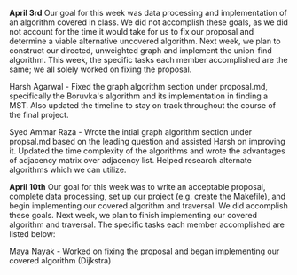 **April 3rd**
Our goal for this week was data processing and implementation of an algorithm covered in class. We did not accomplish these goals, as we did not account for the time it would take for us to fix our proposal and determine a viable alternative uncovered algorithm. Next week, we plan to construct our directed, unweighted graph and implement the union-find algorithm. This week, the specific tasks each member accomplished are the same; we all solely worked on fixing the proposal.

Harsh Agarwal - Fixed the graph algorithm section under proposal.md, specifically the Boruvka's algorithm and its implementation in finding a MST. Also updated the timeline to stay on track throughout the course of the final project. 

Syed Ammar Raza - Wrote the intial graph algorithm section under propsal.md based on the leading question and assisted Harsh on improving it. Updated the time complexity of the algorithms and wrote the advantages of adjacency matrix over adjacency list. Helped research alternate algorithms which we can utilize. 


**April 10th**
Our goal for this week was to write an acceptable proposal, complete data processing, set up our project (e.g. create the Makefile), and begin implementing our covered algorithm and traversal. We did accomplish these goals. Next week, we plan to finish implementing our covered algorithm and traversal. The specific tasks each member accomplished are listed below:

Maya Nayak - Worked on fixing the proposal and began implementing our covered algorithm (Dijkstra)
